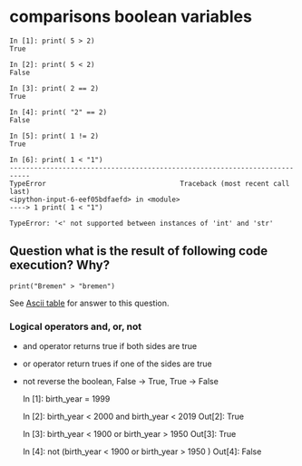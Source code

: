 # comparisons boolean variables


	In [1]: print( 5 > 2)
	True

	In [2]: print( 5 < 2)
	False

	In [3]: print( 2 == 2)
	True

	In [4]: print( "2" == 2)
	False

	In [5]: print( 1 != 2)
	True

	In [6]: print( 1 < "1")
	---------------------------------------------------------------------------
	TypeError                                 Traceback (most recent call last)
	<ipython-input-6-eef05bdfaefd> in <module>
	----> 1 print( 1 < "1")

	TypeError: '<' not supported between instances of 'int' and 'str'




## Question what is the result of following code execution? Why?

	print("Bremen" > "bremen")


See [Ascii table](https://www.asciitable.com/) for answer to this question.



### Logical operators and, or, not

- and operator returns true if both sides are true
- or operator return trues if one of the sides are true
- not reverse the boolean, False -> True, True -> False


	In [1]: birth_year = 1999

	In [2]: birth_year < 2000 and birth_year < 2019
	Out[2]: True

	In [3]: birth_year < 1900 or birth_year > 1950
	Out[3]: True

	In [4]: not (birth_year < 1900 or birth_year > 1950 )
	Out[4]: False

